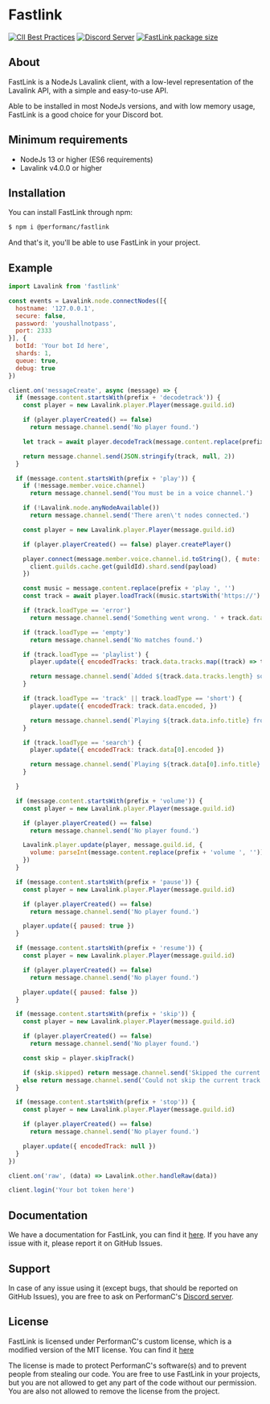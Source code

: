 # Fastlink

[![CII Best Practices](https://bestpractices.coreinfrastructure.org/projects/5944/badge)](https://bestpractices.coreinfrastructure.org/projects/5944) [![Discord Server](https://img.shields.io/discord/1036045973039890522?color=5865F2&logo=discord&logoColor=white)](https://discord.gg/uPveNfTuCJ) [![FastLink package size](https://packagephobia.now.sh/badge?p=@performanc/fastlink)](https://packagephobia.now.sh/result?p=@performanc/fastlink)

## About

FastLink is a NodeJs Lavalink client, with a low-level representation of the Lavalink API, with a simple and easy-to-use API.

Able to be installed in most NodeJs versions, and with low memory usage, FastLink is a good choice for your Discord bot.

## Minimum requirements

- NodeJs 13 or higher (ES6 requirements)
- Lavalink v4.0.0 or higher

## Installation

You can install FastLink through npm:

```bash
$ npm i @performanc/fastlink
```

And that's it, you'll be able to use FastLink in your project.

## Example

```js
import Lavalink from 'fastlink'

const events = Lavalink.node.connectNodes([{
  hostname: '127.0.0.1',
  secure: false,
  password: 'youshallnotpass',
  port: 2333
}], {
  botId: 'Your bot Id here',
  shards: 1,
  queue: true,
  debug: true
})

client.on('messageCreate', async (message) => {
  if (message.content.startsWith(prefix + 'decodetrack')) {
    const player = new Lavalink.player.Player(message.guild.id)

    if (player.playerCreated() == false) 
      return message.channel.send('No player found.')

    let track = await player.decodeTrack(message.content.replace(prefix + 'decodetrack ', ''))

    return message.channel.send(JSON.stringify(track, null, 2))
  }

  if (message.content.startsWith(prefix + 'play')) {
    if (!message.member.voice.channel)
      return message.channel.send('You must be in a voice channel.')

    if (!Lavalink.node.anyNodeAvailable())
      return message.channel.send('There aren\'t nodes connected.')

    const player = new Lavalink.player.Player(message.guild.id)

    if (player.playerCreated() == false) player.createPlayer()

    player.connect(message.member.voice.channel.id.toString(), { mute: false, deaf: true }, (guildId, payload) => {
      client.guilds.cache.get(guildId).shard.send(payload)
    })

    const music = message.content.replace(prefix + 'play ', '')
    const track = await player.loadTrack((music.startsWith('https://') ? '' : 'ytsearch:') + music)

    if (track.loadType == 'error') 
      return message.channel.send('Something went wrong. ' + track.data.message)

    if (track.loadType == 'empty')
      return message.channel.send('No matches found.')

    if (track.loadType == 'playlist') {
      player.update({ encodedTracks: track.data.tracks.map((track) => track.encoded) })

      return message.channel.send(`Added ${track.data.tracks.length} songs to the queue, and playing ${track.data.tracks[0].info.title}.`)
    }

    if (track.loadType == 'track' || track.loadType == 'short') {
      player.update({ encodedTrack: track.data.encoded, })

      return message.channel.send(`Playing ${track.data.info.title} from ${track.data.info.sourceName} from url search.`)
    }

    if (track.loadType == 'search') {
      player.update({ encodedTrack: track.data[0].encoded })

      return message.channel.send(`Playing ${track.data[0].info.title} from ${track.data[0].info.sourceName} from search.`)
    }

  }

  if (message.content.startsWith(prefix + 'volume')) {
    const player = new Lavalink.player.Player(message.guild.id)

    if (player.playerCreated() == false) 
      return message.channel.send('No player found.')

    Lavalink.player.update(player, message.guild.id, {
      volume: parseInt(message.content.replace(prefix + 'volume ', ''))
    })
  }

  if (message.content.startsWith(prefix + 'pause')) {
    const player = new Lavalink.player.Player(message.guild.id)

    if (player.playerCreated() == false) 
      return message.channel.send('No player found.')

    player.update({ paused: true })
  }

  if (message.content.startsWith(prefix + 'resume')) {
    const player = new Lavalink.player.Player(message.guild.id)

    if (player.playerCreated() == false) 
      return message.channel.send('No player found.')

    player.update({ paused: false })
  }

  if (message.content.startsWith(prefix + 'skip')) {
    const player = new Lavalink.player.Player(message.guild.id)

    if (player.playerCreated() == false) 
      return message.channel.send('No player found.')

    const skip = player.skipTrack()

    if (skip.skipped) return message.channel.send('Skipped the current track.')
    else return message.channel.send('Could not skip the current track.')
  }

  if (message.content.startsWith(prefix + 'stop')) {
    const player = new Lavalink.player.Player(message.guild.id)

    if (player.playerCreated() == false) 
      return message.channel.send('No player found.')

    player.update({ encodedTrack: null })
  }
})

client.on('raw', (data) => Lavalink.other.handleRaw(data))

client.login('Your bot token here')
```

## Documentation

We have a documentation for FastLink, you can find it [here](https://performanc.github.io/FastLinkDocs/). If you have any issue with it, please report it on GitHub Issues.

## Support

In case of any issue using it (except bugs, that should be reported on GitHub Issues), you are free to ask on PerformanC's [Discord server](https://discord.gg/uPveNfTuCJ).

## License

FastLink is licensed under PerformanC's custom license, which is a modified version of the MIT license. You can find it [here](README.md)

The license is made to protect PerformanC's software(s) and to prevent people from stealing our code. You are free to use FastLink in your projects, but you are not allowed to get any part of the code without our permission. You are also not allowed to remove the license from the project.
